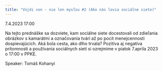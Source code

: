 ```yaml
---
title: "Vojdi von - nie len mysľou #2 (Ako nás lovia sociálne siete)"
---
```

7.4.2023 17:00

Na tejto prednáške sa dozviete, kam sociálne siete docestovali od zdieľania obrázkov s kamarátmi a označovania tvárí až po pocit menejcennosti dospievajúcich. Aká bola cesta, ako dlho trvala? Pozitíva aj negatíva prítomnosti a používania sociálnych sietí si ozrejmíme v piatok 7.aprila 2023 o 17:00 v PPKE.

Speaker: Tomáš Kohanyi